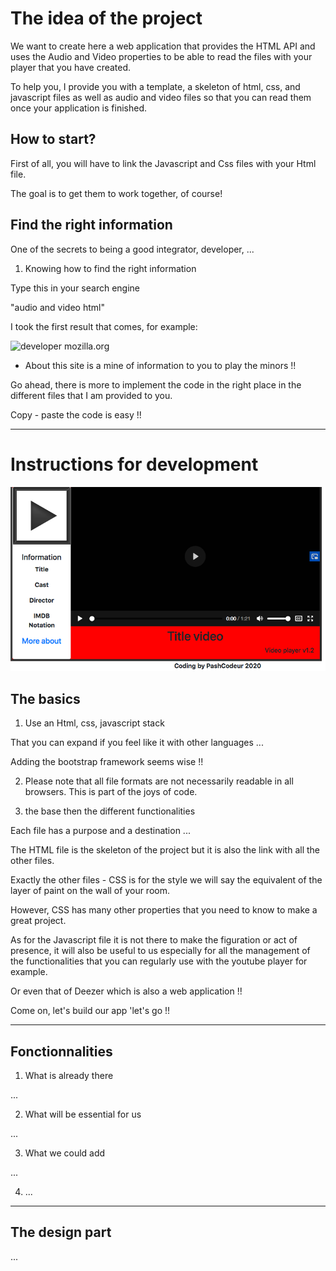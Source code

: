 # The idea of ​​the project

We want to create here a web application that provides the HTML API and uses the Audio and Video properties to be able to read the files with your player that you have created.

To help you, I provide you with a template, a skeleton of html, css, and javascript files as well as audio and video files so that you can read them once your application is finished.

## How to start?

First of all, you will have to link the Javascript and Css files with your Html file.

The goal is to get them to work together, of course!

## Find the right information

One of the secrets to being a good integrator, developer, ...

1. Knowing how to find the right information

Type this in your search engine

"audio and video html"

I took the first result that comes, for example:

![developer mozilla.org](https://developer.mozilla.org/fr/docs/Web/HTML/Utilisation_d%27audio_et_video_en_HTML5)

* About this site is a mine of information to you to play the minors !!

Go ahead, there is more to implement the code in the right place in the different files that I am provided to you.

Copy - paste the code is easy !!

----------------------------

# Instructions for development

![Présentation projet multimédia](https://github.com/PascalR2014/Multimedia/blob/master/Projet-multimedia.png "Visuel du projet multimédia")

## The basics

1. Use an Html, css, javascript stack

That you can expand if you feel like it with other languages ​​...

Adding the bootstrap framework seems wise !!

2. Please note that all file formats are not necessarily readable in all browsers. This is part of the joys of code.

3. the base then the different functionalities

Each file has a purpose and a destination ...

The HTML file is the skeleton of the project but it is also the link with all the other files.

Exactly the other files - CSS is for the style we will say the equivalent of the layer of paint on the wall of your room.

However, CSS has many other properties that you need to know to make a great project.

As for the Javascript file it is not there to make the figuration or act of presence, it will also be useful to us especially for all the management of the functionalities that you can regularly use with the youtube player for example.

Or even that of Deezer which is also a web application !!

Come on, let's build our app 'let's go !!

----------------------------

## Fonctionnalities

1. What is already there

...

2. What will be essential for us

...

3. What we could add

...

4. ...

----------------------------

## The design part

...










